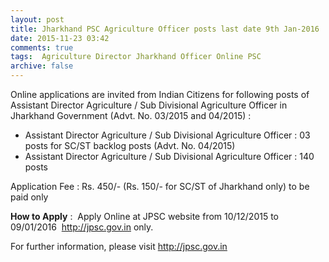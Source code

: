 ```yaml
---
layout: post
title: Jharkhand PSC Agriculture Officer posts last date 9th Jan-2016   
date: 2015-11-23 03:42
comments: true
tags:  Agriculture Director Jharkhand Officer Online PSC 
archive: false
---
```

Online applications are invited from Indian Citizens for following posts of Assistant Director Agriculture / Sub Divisional Agriculture Officer  in  Jharkhand Government (Advt. No. 03/2015 and 04/2015) : 

- Assistant Director Agriculture / Sub Divisional Agriculture Officer : 03 posts for SC/ST backlog posts (Advt. No. 04/2015)  
- Assistant Director Agriculture / Sub Divisional Agriculture Officer : 140 posts  

Application Fee : Rs. 450/- (Rs. 150/- for SC/ST of Jharkhand only) to be paid only 

**How to Apply** :  Apply Online at JPSC website from 10/12/2015 to 09/01/2016  <http://jpsc.gov.in> only.    

For further information, please visit <http://jpsc.gov.in>
  


